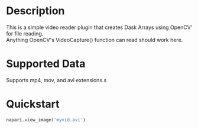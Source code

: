 
# Description

This is a simple video reader plugin that creates Dask Arrays using OpenCV' for file reading.  
Anything OpenCV's VideoCapture() function can read should work here.

# Supported Data

Supports mp4, mov, and avi extensions.s

# Quickstart

```python
napari.view_image('myvid.avi')
```

